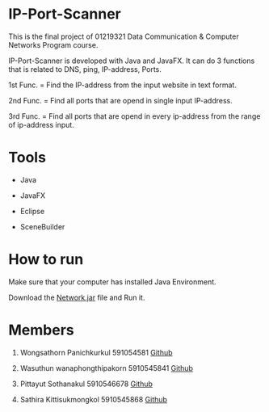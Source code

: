 # IP-Port-Scanner

This is the final project of 01219321 Data Communication & Computer Networks Program course.

IP-Port-Scanner is developed with Java and JavaFX. It can do 3 functions that is related to DNS, ping, IP-address, Ports.

1st Func. = Find the IP-address from the input website in text format.

2nd Func. = Find all ports that are opend in single input IP-address.

3rd Func. = Find all ports that are opend in every ip-address from the range of ip-address input.

# Tools

* Java

* JavaFX

* Eclipse

* SceneBuilder

# How to run

Make sure that your computer has installed Java Environment.

Download the [Network.jar](https://github.com/wasuthun/IP-Port-Scanner/blob/master/Network.jar) file and Run it.

# Members

1. Wongsathorn Panichkurkul 591054581 [Github](https://github.com/kakmond)

2. Wasuthun wanaphongthipakorn 5910545841 [Github](https://github.com/wasuthun)

3. Pittayut Sothanakul 5910546678 [Github](https://github.com/PittayutSothanakul)

4. Sathira Kittisukmongkol 5910545868 [Github](https://github.com/nongjamie)
